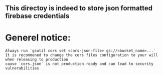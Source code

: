 ## This directoy is indeed to store json formatted firebase credentials

# Generel notice:
    Always run `gsutil cors set <cors-json-file> gs://<bucket_name>...`
    It is recommened to change the cors files configuration to your will when releasing to production
    cause `cors.json` is not production ready and can lead to security vulnerabilities
